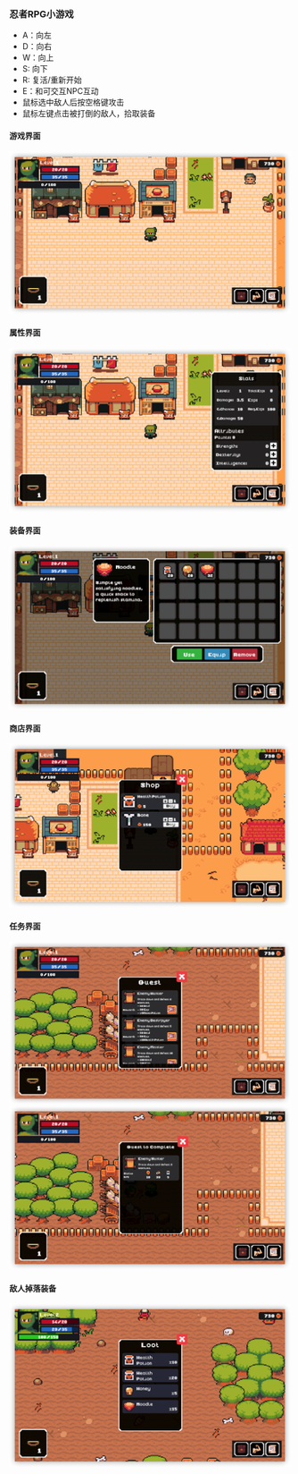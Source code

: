 ### 忍者RPG小游戏


- A：向左
- D：向右
- W：向上
- S: 向下
- R: 复活/重新开始
- E：和可交互NPC互动
- 鼠标选中敌人后按空格键攻击
- 鼠标左键点击被打倒的敌人，拾取装备

#### 游戏界面
![intro](Images/intro.png)

#### 属性界面
![stats](Images/stats.png)

#### 装备界面
![inventory](Images/inventory.png)

#### 商店界面
![shop](Images/shop.png)

#### 任务界面
![quest01](Images/quest01.png)
![quest02](Images/quest02.png)

#### 敌人掉落装备
![loot](Images/loot.png)


